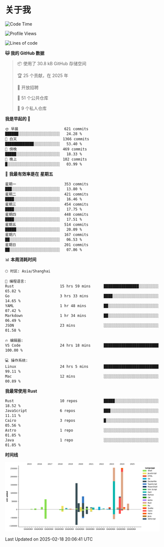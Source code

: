 # 关于我

<!--START_SECTION:waka-->
![Code Time](http://img.shields.io/badge/Code%20Time-3%2C475%20hrs%2016%20mins-blue)

![Profile Views](http://img.shields.io/badge/%E4%B8%AA%E4%BA%BA%E8%B5%84%E6%96%99%E8%A7%82%E7%9C%8B%E6%AC%A1%E6%95%B0-0-blue)

![Lines of code](https://img.shields.io/badge/%E4%BB%8E%E3%80%8CHello%20World%E3%80%8D%E8%B5%B7%E6%88%91%E5%B7%B2%E7%BB%8F%E5%86%99%E4%BA%86-1.1%20million%20%E8%A1%8C%E4%BB%A3%E7%A0%81-blue)

**🐱 我的 GitHub 数据** 

> 📦  使用了 30.8 kB GitHub 存储空间 
 > 
> 🏆 25 个贡献，在 2025 年
 > 
> 💼 开放招聘
 > 
> 📜 51 个公共仓库 
 > 
> 🔑 9 个私人仓库 
 > 
**我是早起的 🐤** 

```text
🌞 早晨                     621 commits         ██████░░░░░░░░░░░░░░░░░░░   24.28 % 
🌆 白天                     1366 commits        █████████████░░░░░░░░░░░░   53.40 % 
🌃 傍晚                     469 commits         █████░░░░░░░░░░░░░░░░░░░░   18.33 % 
🌙 晚上                     102 commits         █░░░░░░░░░░░░░░░░░░░░░░░░   03.99 % 
```
📅 **我最有效率是在 星期五** 

```text
星期一                      353 commits         ███░░░░░░░░░░░░░░░░░░░░░░   13.80 % 
星期二                      421 commits         ████░░░░░░░░░░░░░░░░░░░░░   16.46 % 
星期三                      454 commits         ████░░░░░░░░░░░░░░░░░░░░░   17.75 % 
星期四                      448 commits         ████░░░░░░░░░░░░░░░░░░░░░   17.51 % 
星期五                      514 commits         █████░░░░░░░░░░░░░░░░░░░░   20.09 % 
星期六                      167 commits         ██░░░░░░░░░░░░░░░░░░░░░░░   06.53 % 
星期日                      201 commits         ██░░░░░░░░░░░░░░░░░░░░░░░   07.86 % 
```


📊 **本周消耗时间** 

```text
🕑︎ 时区: Asia/Shanghai

💬 编程语言: 
Rust                     15 hrs 59 mins      ████████████████░░░░░░░░░   65.82 % 
Go                       3 hrs 33 mins       ████░░░░░░░░░░░░░░░░░░░░░   14.65 % 
YAML                     1 hr 48 mins        ██░░░░░░░░░░░░░░░░░░░░░░░   07.42 % 
Markdown                 1 hr 34 mins        ██░░░░░░░░░░░░░░░░░░░░░░░   06.49 % 
JSON                     23 mins             ░░░░░░░░░░░░░░░░░░░░░░░░░   01.58 % 

🔥 编辑器: 
VS Code                  24 hrs 18 mins      █████████████████████████   100.00 % 

💻 操作系统: 
Linux                    24 hrs 5 mins       █████████████████████████   99.11 % 
Mac                      12 mins             ░░░░░░░░░░░░░░░░░░░░░░░░░   00.89 % 
```

**我最常使用 Rust** 

```text
Rust                     10 repos            █████░░░░░░░░░░░░░░░░░░░░   18.52 % 
JavaScript               6 repos             ███░░░░░░░░░░░░░░░░░░░░░░   11.11 % 
Cairo                    3 repos             █░░░░░░░░░░░░░░░░░░░░░░░░   05.56 % 
Astro                    1 repo              ░░░░░░░░░░░░░░░░░░░░░░░░░   01.85 % 
Java                     1 repo              ░░░░░░░░░░░░░░░░░░░░░░░░░   01.85 % 
```



**时间线**

![Lines of Code chart](https://raw.githubusercontent.com/catusax/catusax/master/assets/bar_graph.png)


 Last Updated on 2025-02-18 20:06:41 UTC
<!--END_SECTION:waka-->
